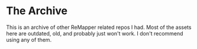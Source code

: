 # The Archive

This is an archive of other ReMapper related repos I had. Most of the assets here are outdated, old, and probably just won't work. I don't recommend using any of them.
